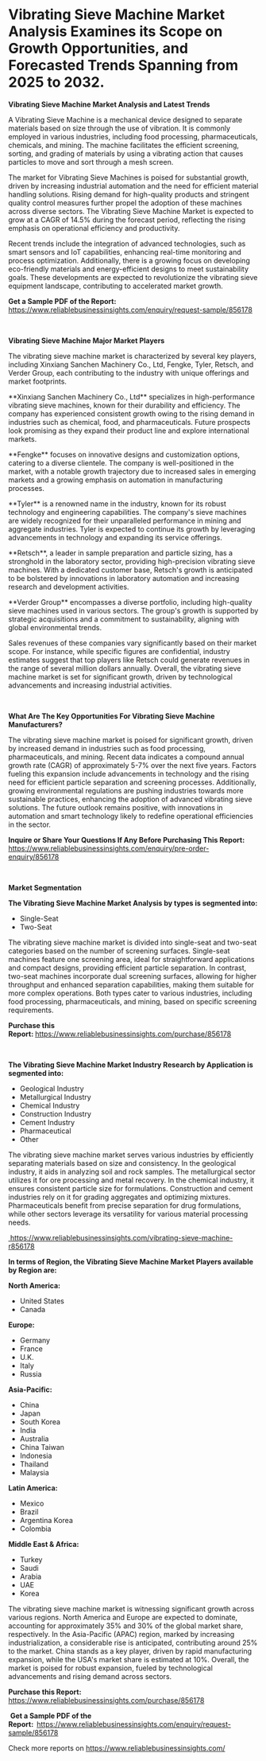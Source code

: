 <p><h1>Vibrating Sieve Machine Market Analysis Examines its Scope on Growth Opportunities, and Forecasted Trends Spanning from 2025 to 2032.</h1></p><p><strong>Vibrating Sieve Machine Market Analysis and Latest Trends</strong></p>
<p><p>A Vibrating Sieve Machine is a mechanical device designed to separate materials based on size through the use of vibration. It is commonly employed in various industries, including food processing, pharmaceuticals, chemicals, and mining. The machine facilitates the efficient screening, sorting, and grading of materials by using a vibrating action that causes particles to move and sort through a mesh screen.</p><p>The market for Vibrating Sieve Machines is poised for substantial growth, driven by increasing industrial automation and the need for efficient material handling solutions. Rising demand for high-quality products and stringent quality control measures further propel the adoption of these machines across diverse sectors. The Vibrating Sieve Machine Market is expected to grow at a CAGR of 14.5% during the forecast period, reflecting the rising emphasis on operational efficiency and productivity. </p><p>Recent trends include the integration of advanced technologies, such as smart sensors and IoT capabilities, enhancing real-time monitoring and process optimization. Additionally, there is a growing focus on developing eco-friendly materials and energy-efficient designs to meet sustainability goals. These developments are expected to revolutionize the vibrating sieve equipment landscape, contributing to accelerated market growth.</p></p>
<p><strong>Get a Sample PDF of the Report:&nbsp;</strong> <a href="https://www.reliablebusinessinsights.com/enquiry/request-sample/856178?utm_campaign=2768&utm_medium=2&utm_source=Github&utm_content=ia&utm_term=08042025&utm_id=vibrating-sieve-machine">https://www.reliablebusinessinsights.com/enquiry/request-sample/856178</a></p>
<p>&nbsp;</p>
<p><strong>Vibrating Sieve Machine Major Market Players</strong></p>
<p><p>The vibrating sieve machine market is characterized by several key players, including Xinxiang Sanchen Machinery Co., Ltd, Fengke, Tyler, Retsch, and Verder Group, each contributing to the industry with unique offerings and market footprints.</p><p>**Xinxiang Sanchen Machinery Co., Ltd** specializes in high-performance vibrating sieve machines, known for their durability and efficiency. The company has experienced consistent growth owing to the rising demand in industries such as chemical, food, and pharmaceuticals. Future prospects look promising as they expand their product line and explore international markets.</p><p>**Fengke** focuses on innovative designs and customization options, catering to a diverse clientele. The company is well-positioned in the market, with a notable growth trajectory due to increased sales in emerging markets and a growing emphasis on automation in manufacturing processes.</p><p>**Tyler** is a renowned name in the industry, known for its robust technology and engineering capabilities. The company's sieve machines are widely recognized for their unparalleled performance in mining and aggregate industries. Tyler is expected to continue its growth by leveraging advancements in technology and expanding its service offerings.</p><p>**Retsch**, a leader in sample preparation and particle sizing, has a stronghold in the laboratory sector, providing high-precision vibrating sieve machines. With a dedicated customer base, Retsch's growth is anticipated to be bolstered by innovations in laboratory automation and increasing research and development activities.</p><p>**Verder Group** encompasses a diverse portfolio, including high-quality sieve machines used in various sectors. The group's growth is supported by strategic acquisitions and a commitment to sustainability, aligning with global environmental trends.</p><p>Sales revenues of these companies vary significantly based on their market scope. For instance, while specific figures are confidential, industry estimates suggest that top players like Retsch could generate revenues in the range of several million dollars annually. Overall, the vibrating sieve machine market is set for significant growth, driven by technological advancements and increasing industrial activities.</p></p>
<p>&nbsp;</p>
<p><strong>What Are The Key Opportunities For Vibrating Sieve Machine Manufacturers?</strong></p>
<p><p>The vibrating sieve machine market is poised for significant growth, driven by increased demand in industries such as food processing, pharmaceuticals, and mining. Recent data indicates a compound annual growth rate (CAGR) of approximately 5-7% over the next five years. Factors fueling this expansion include advancements in technology and the rising need for efficient particle separation and screening processes. Additionally, growing environmental regulations are pushing industries towards more sustainable practices, enhancing the adoption of advanced vibrating sieve solutions. The future outlook remains positive, with innovations in automation and smart technology likely to redefine operational efficiencies in the sector.</p></p>
<p><strong>Inquire or Share Your Questions If Any Before Purchasing This Report:</strong> <a href="https://www.reliablebusinessinsights.com/enquiry/pre-order-enquiry/856178?utm_campaign=2768&utm_medium=2&utm_source=Github&utm_content=ia&utm_term=08042025&utm_id=vibrating-sieve-machine">https://www.reliablebusinessinsights.com/enquiry/pre-order-enquiry/856178</a></p>
<p>&nbsp;</p>
<p><strong>Market Segmentation</strong></p>
<p><strong>The Vibrating Sieve Machine Market Analysis by types is segmented into:</strong></p>
<p><ul><li>Single-Seat</li><li>Two-Seat</li></ul></p>
<p><p>The vibrating sieve machine market is divided into single-seat and two-seat categories based on the number of screening surfaces. Single-seat machines feature one screening area, ideal for straightforward applications and compact designs, providing efficient particle separation. In contrast, two-seat machines incorporate dual screening surfaces, allowing for higher throughput and enhanced separation capabilities, making them suitable for more complex operations. Both types cater to various industries, including food processing, pharmaceuticals, and mining, based on specific screening requirements.</p></p>
<p><strong>Purchase this Report:&nbsp;</strong><a href="https://www.reliablebusinessinsights.com/purchase/856178?utm_campaign=2768&utm_medium=2&utm_source=Github&utm_content=ia&utm_term=08042025&utm_id=vibrating-sieve-machine">https://www.reliablebusinessinsights.com/purchase/856178</a></p>
<p>&nbsp;</p>
<p><strong>The Vibrating Sieve Machine Market Industry Research by Application is segmented into:</strong></p>
<p><ul><li>Geological Industry</li><li>Metallurgical Industry</li><li>Chemical Industry</li><li>Construction Industry</li><li>Cement Industry</li><li>Pharmaceutical</li><li>Other</li></ul></p>
<p><p>The vibrating sieve machine market serves various industries by efficiently separating materials based on size and consistency. In the geological industry, it aids in analyzing soil and rock samples. The metallurgical sector utilizes it for ore processing and metal recovery. In the chemical industry, it ensures consistent particle size for formulations. Construction and cement industries rely on it for grading aggregates and optimizing mixtures. Pharmaceuticals benefit from precise separation for drug formulations, while other sectors leverage its versatility for various material processing needs.</p></p>
<p><a href="https://www.reliablebusinessinsights.com/vibrating-sieve-machine-r856178?utm_campaign=2768&utm_medium=2&utm_source=Github&utm_content=ia&utm_term=08042025&utm_id=vibrating-sieve-machine">&nbsp;https://www.reliablebusinessinsights.com/vibrating-sieve-machine-r856178</a></p>
<p><strong>In terms of Region, the Vibrating Sieve Machine Market Players available by Region are:</strong></p>
<p>
    <p> <strong> North America: </strong>
        <ul>
            <li>United States</li>
            <li>Canada</li>
        </ul>
        </p> 
    <p> <strong> Europe: </strong>
        <ul>
            <li>Germany</li>
            <li>France</li>
            <li>U.K.</li>
            <li>Italy</li>
            <li>Russia</li>
        </ul>
        </p> 
    <p> <strong> Asia-Pacific: </strong>
        <ul>
            <li>China</li>
            <li>Japan</li>
            <li>South Korea</li>
            <li>India</li>
            <li>Australia</li>
            <li>China Taiwan</li>
            <li>Indonesia</li>
            <li>Thailand</li>
            <li>Malaysia</li>
        </ul>
        </p> 
    <p> <strong> Latin America: </strong>
        <ul>
            <li>Mexico</li>
            <li>Brazil</li>
            <li>Argentina Korea</li>
            <li>Colombia</li>
        </ul>
        </p> 
    <p> <strong> Middle East & Africa: </strong>
        <ul>
            <li>Turkey</li>
            <li>Saudi</li>
            <li>Arabia</li>
            <li>UAE</li>
            <li>Korea</li>
        </ul>
    </p>
    </p>
<p><p>The vibrating sieve machine market is witnessing significant growth across various regions. North America and Europe are expected to dominate, accounting for approximately 35% and 30% of the global market share, respectively. In the Asia-Pacific (APAC) region, marked by increasing industrialization, a considerable rise is anticipated, contributing around 25% to the market. China stands as a key player, driven by rapid manufacturing expansion, while the USA's market share is estimated at 10%. Overall, the market is poised for robust expansion, fueled by technological advancements and rising demand across sectors.</p></p>
<p><strong>Purchase this Report: </strong><a href="https://www.reliablebusinessinsights.com/purchase/856178?utm_campaign=2768&utm_medium=2&utm_source=Github&utm_content=ia&utm_term=08042025&utm_id=vibrating-sieve-machine">https://www.reliablebusinessinsights.com/purchase/856178</a></p>
<p>&nbsp;<strong>Get a Sample PDF of the Report:&nbsp;&nbsp;</strong><a href="https://www.reliablebusinessinsights.com/enquiry/request-sample/856178?utm_campaign=2768&utm_medium=2&utm_source=Github&utm_content=ia&utm_term=08042025&utm_id=vibrating-sieve-machine">https://www.reliablebusinessinsights.com/enquiry/request-sample/856178</a></p>
<p><strong></strong></p>
<p>Check more reports on <a href="https://www.reliablebusinessinsights.com/?utm_campaign=2768&utm_medium=2&utm_source=Github&utm_content=ia&utm_term=08042025&utm_id=vibrating-sieve-machine">https://www.reliablebusinessinsights.com/</a></p>